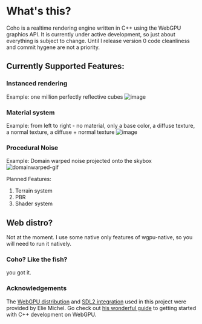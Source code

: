 # What's this?
Coho is a realtime rendering engine written in C++ using the WebGPU graphics API. It is currently under active development, so just about everything is subject to change. Until I release version 0 code cleanliness and commit hygene are not a priority.

## Currently Supported Features:
### Instanced rendering
Example: one million perfectly reflective cubes
![image](https://github.com/brandonsweezer/coho-engine/assets/23364714/1946e92b-bf2c-48c9-873a-daaa54857931)

### Material system
Example: from left to right - no material, only a base color, a diffuse texture, a normal texture, a diffuse + normal texture
![image](https://github.com/brandonsweezer/coho-engine/assets/23364714/459c3c2f-e744-4337-a204-811b608f25e0)

### Procedural Noise
Example: Domain warped noise projected onto the skybox
![domainwarped-gif](https://github.com/brandonsweezer/coho-engine/assets/23364714/520852d1-d6e4-4027-972f-c1135f3cbc53)

Planned Features:
1. Terrain system
2. PBR
3. Shader system


## Web distro?
Not at the moment. I use some native only features of wgpu-native, so you will need to run it natively. 

### Coho? Like the fish? 
you got it.

### Acknowledgements
The [WebGPU distribution](https://github.com/eliemichel/WebGPU-distribution) and [SDL2 integration](https://github.com/eliemichel/sdl2webgpu) used in this project were provided by Elie Michel. Go check out [his wonderful guide](https://github.com/eliemichel/LearnWebGPU) to getting started with C++ development on WebGPU.
